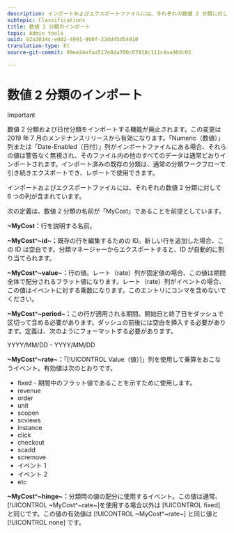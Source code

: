 ```yaml
---
description: インポートおよびエクスポートファイルには、それぞれの数値 2 分類に対して 6 つの列が含まれています。
subtopic: Classifications
title: 数値 2 分類のインポート
topic: Admin tools
uuid: 82a3034c-e002-4991-900f-22dd45d54910
translation-type: ht
source-git-commit: 99ee24efaa517e8da700c67818c111c4aa90dc02

---
```



# 数値 2 分類のインポート

>[!IMPORTANT]
>
>数値 2 分類および日付分類をインポートする機能が廃止されます。この変更は 2019 年 7 月のメンテナンスリリースから有効になります。「Numeric（数値）」列または「Date-Enabled（日付）」列がインポートファイルにある場合、それらの値は警告なく無視され、そのファイル内の他のすべてのデータは通常どおりインポートされます。インポート済みの既存の分類は、通常の分類ワークフローで引き続きエクスポートでき、レポートで使用できます。

インポートおよびエクスポートファイルには、それぞれの数値 2 分類に対して 6 つの列が含まれています。

次の定義は、数値 2 分類の名前が「MyCost」であることを前提としています。

**~MyCost：**&#x200B;行を説明する名前。

**~MyCost^~id~：**&#x200B;既存の行を編集するための ID。新しい行を追加した場合、この ID は空白です。分類マネージャーからエクスポートすると、ID が自動的に割り当てられます。

**~MyCost^~value~：**&#x200B;行の値。レート（rate）列が固定値の場合、この値は期間全体で配分されるフラット値になります。レート（rate）列がイベントの場合、この値はイベントに対する乗数になります。このエントリにコンマを含めないでください。

**~MyCost^~period~：**&#x200B;この行が適用される期間。開始日と終了日をダッシュで区切って含める必要があります。ダッシュの前後には空白を挿入する必要があります。定義は、次のようにフォーマットする必要があります。

YYYY/MM/DD - YYYY/MM/DD

**~MyCost^~rate~：**「[!UICONTROL Value（値）]」列を使用して乗算をおこなうイベント。有効値は次のとおりです。

* fixed - 期間中のフラット値であることを示すために使用します。
* revenue
* order
* unit
* scopen
* scviews
* instance
* click
* checkout
* scadd
* scremove
* イベント 1
* イベント 2
* etc

**~MyCost^~hinge~：**&#x200B;分類時の値の配分に使用するイベント。この値は通常、[!UICONTROL ~MyCost^~rate~]を使用する場合以外は [!UICONTROL fixed] と同じです。この値の有効値は [!UICONTROL ~MyCost^~rate~] と同じ値と [!UICONTROL none] です。
